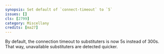 ```yaml
---
synopsis: Set default of `connect-timeout` to `5`
issues: []
cls: [2799]
category: Miscellany
credits: [ma27]
---
```


By default, the connection timeout to substituters is now 5s instead of 300s.
That way, unavailable substituters are detected quicker.
